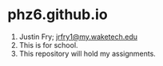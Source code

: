 # phz6.github.io

1. Justin Fry; jrfry1@my.waketech.edu
2. This is for school.
3. This repository will hold my assignments.
